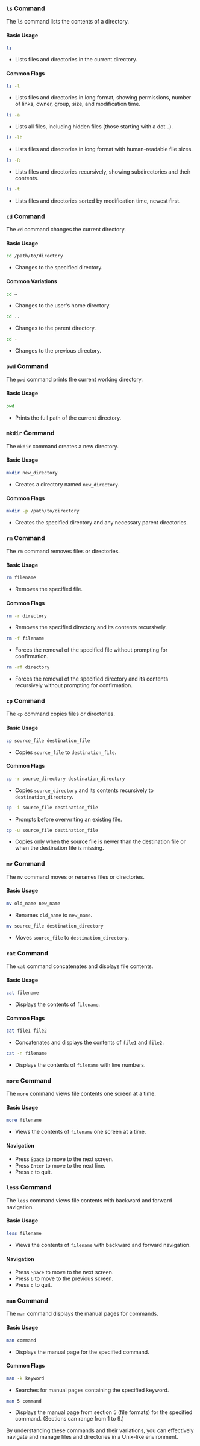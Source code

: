 ### `ls` Command

The `ls` command lists the contents of a directory.

#### Basic Usage
```sh
ls
```
- Lists files and directories in the current directory.

#### Common Flags
```sh
ls -l
```
- Lists files and directories in long format, showing permissions, number of links, owner, group, size, and modification time.

```sh
ls -a
```
- Lists all files, including hidden files (those starting with a dot `.`).

```sh
ls -lh
```
- Lists files and directories in long format with human-readable file sizes.

```sh
ls -R
```
- Lists files and directories recursively, showing subdirectories and their contents.

```sh
ls -t
```
- Lists files and directories sorted by modification time, newest first.

### `cd` Command

The `cd` command changes the current directory.

#### Basic Usage
```sh
cd /path/to/directory
```
- Changes to the specified directory.

#### Common Variations
```sh
cd ~
```
- Changes to the user's home directory.

```sh
cd ..
```
- Changes to the parent directory.

```sh
cd -
```
- Changes to the previous directory.

### `pwd` Command

The `pwd` command prints the current working directory.

#### Basic Usage
```sh
pwd
```
- Prints the full path of the current directory.

### `mkdir` Command

The `mkdir` command creates a new directory.

#### Basic Usage
```sh
mkdir new_directory
```
- Creates a directory named `new_directory`.

#### Common Flags
```sh
mkdir -p /path/to/directory
```
- Creates the specified directory and any necessary parent directories.

### `rm` Command

The `rm` command removes files or directories.

#### Basic Usage
```sh
rm filename
```
- Removes the specified file.

#### Common Flags
```sh
rm -r directory
```
- Removes the specified directory and its contents recursively.

```sh
rm -f filename
```
- Forces the removal of the specified file without prompting for confirmation.

```sh
rm -rf directory
```
- Forces the removal of the specified directory and its contents recursively without prompting for confirmation.

### `cp` Command

The `cp` command copies files or directories.

#### Basic Usage
```sh
cp source_file destination_file
```
- Copies `source_file` to `destination_file`.

#### Common Flags
```sh
cp -r source_directory destination_directory
```
- Copies `source_directory` and its contents recursively to `destination_directory`.

```sh
cp -i source_file destination_file
```
- Prompts before overwriting an existing file.

```sh
cp -u source_file destination_file
```
- Copies only when the source file is newer than the destination file or when the destination file is missing.

### `mv` Command

The `mv` command moves or renames files or directories.

#### Basic Usage
```sh
mv old_name new_name
```
- Renames `old_name` to `new_name`.

```sh
mv source_file destination_directory
```
- Moves `source_file` to `destination_directory`.

### `cat` Command

The `cat` command concatenates and displays file contents.

#### Basic Usage
```sh
cat filename
```
- Displays the contents of `filename`.

#### Common Flags
```sh
cat file1 file2
```
- Concatenates and displays the contents of `file1` and `file2`.

```sh
cat -n filename
```
- Displays the contents of `filename` with line numbers.

### `more` Command

The `more` command views file contents one screen at a time.

#### Basic Usage
```sh
more filename
```
- Views the contents of `filename` one screen at a time.

#### Navigation
- Press `Space` to move to the next screen.
- Press `Enter` to move to the next line.
- Press `q` to quit.

### `less` Command

The `less` command views file contents with backward and forward navigation.

#### Basic Usage
```sh
less filename
```
- Views the contents of `filename` with backward and forward navigation.

#### Navigation
- Press `Space` to move to the next screen.
- Press `b` to move to the previous screen.
- Press `q` to quit.

### `man` Command

The `man` command displays the manual pages for commands.

#### Basic Usage
```sh
man command
```
- Displays the manual page for the specified command.

#### Common Flags
```sh
man -k keyword
```
- Searches for manual pages containing the specified keyword.

```sh
man 5 command
```
- Displays the manual page from section 5 (file formats) for the specified command. (Sections can range from 1 to 9.)

By understanding these commands and their variations, you can effectively navigate and manage files and directories in a Unix-like environment.